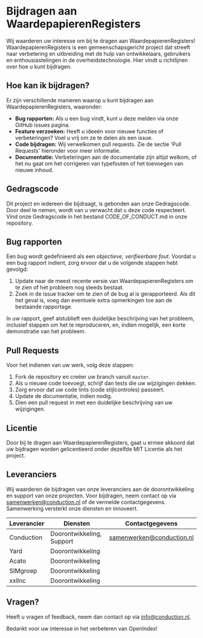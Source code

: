 # Bijdragen aan WaardepapierenRegisters

Wij waarderen uw interesse om bij te dragen aan WaardepapierenRegisters! WaardepapierenRegisters is een gemeenschapsgericht project dat streeft naar verbetering en uitbreiding met de hulp van ontwikkelaars, gebruikers en enthousiastelingen in de overheidstechnologie. Hier vindt u richtlijnen over hoe u kunt bijdragen.

## Hoe kan ik bijdragen?

Er zijn verschillende manieren waarop u kunt bijdragen aan WaardepapierenRegisters, waaronder:

- **Bug rapporten:** Als u een bug vindt, kunt u deze melden via onze GitHub issues pagina.
- **Feature verzoeken:** Heeft u ideeën voor nieuwe functies of verbeteringen? Voel u vrij om ze te delen als een issue.
- **Code bijdragen:** Wij verwelkomen pull requests. Zie de sectie 'Pull Requests' hieronder voor meer informatie.
- **Documentatie:** Verbeteringen aan de documentatie zijn altijd welkom, of het nu gaat om het corrigeren van typefouten of het toevoegen van nieuwe inhoud.

## Gedragscode

Dit project en iedereen die bijdraagt, is gebonden aan onze Gedragscode. Door deel te nemen, wordt van u verwacht dat u deze code respecteert. Vind onze Gedragscode in het bestand CODE_OF_CONDUCT.md in onze repository.

## Bug rapporten

Een bug wordt gedefinieerd als een *objectieve, verifieerbare fout*. Voordat u een bug rapport indient, zorg ervoor dat u de volgende stappen hebt gevolgd:

1. Update naar de meest recente versie van WaardepapierenRegisters om te zien of het probleem nog steeds bestaat.
2. Zoek in de issue tracker om te zien of de bug al is gerapporteerd. Als dit het geval is, voeg dan eventuele extra opmerkingen toe aan de bestaande rapportage.

In uw rapport, geef alstublieft een duidelijke beschrijving van het probleem, inclusief stappen om het te reproduceren, en, indien mogelijk, een korte demonstratie van het probleem.

## Pull Requests

Voor het indienen van uw werk, volg deze stappen:

1. Fork de repository en creëer uw branch vanuit `master`.
2. Als u nieuwe code toevoegt, schrijf dan tests die uw wijzigingen dekken.
3. Zorg ervoor dat uw code lints (code stijlcontroles) passeert.
4. Update de documentatie, indien nodig.
5. Dien een pull request in met een duidelijke beschrijving van uw wijzigingen.

## Licentie

Door bij te dragen aan WaardepapierenRegisters, gaat u ermee akkoord dat uw bijdragen worden gelicentieerd onder dezelfde MIT Licentie als het project.

## Leveranciers

Wij waarderen de bijdragen van onze leveranciers aan de doorontwikkeling en support van onze projecten. Voor bijdragen, neem contact op via <samenwerken@conduction.nl> of de vermelde contactgegevens. Samenwerking versterkt onze diensten en innoveert.

| Leverancier | Diensten | Contactgegevens |
|-------------|---------------------|---------|
|    Conduction         |       Doorontwikkeling, Support     |     <samenwerken@conduction.nl>    |
|      Yard     |         Doorontwikkeling            |         |
|       Acato      |     Doorontwikkeling                |         |
|      SIMgroep       |      Doorontwikkeling               |         |
|      xxllnc       |        Doorontwikkeling             |         |

## Vragen?

Heeft u vragen of feedback, neem dan contact op via [info@conduction.nl](mailto:info@conduction.nl).

Bedankt voor uw interesse in het verbeteren van OpenIndex!
